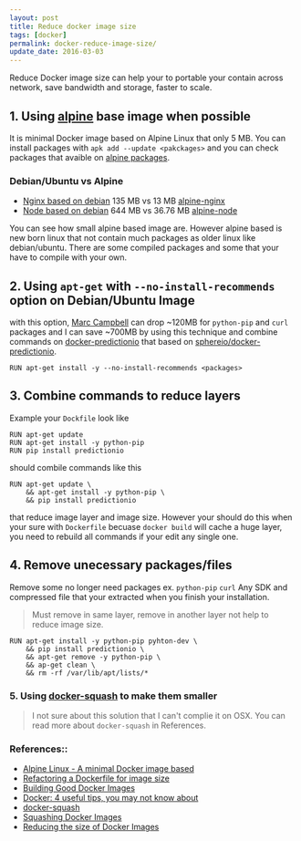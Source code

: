 ```yaml
---
layout: post
title: Reduce docker image size
tags: [docker]
permalink: docker-reduce-image-size/
update_date: 2016-03-03
---
```


Reduce Docker image size can help your to portable your contain
across network, save bandwidth and storage, faster to scale.

## 1. Using [alpine](https://hub.docker.com/_/alpine/) base image when possible
It is minimal Docker image based on Alpine Linux that only 5 MB.
You can install packages with `apk add --update <pakckages>` and
you can check packages that avaible on [alpine packages](https://pkgs.alpinelinux.org/packages).

### Debian/Ubuntu vs Alpine
* [Nginx based on debian](https://hub.docker.com/_/nginx/) 135 MB vs 13 MB [alpine-nginx](https://hub.docker.com/r/smebberson/alpine-nginx/)
* [Node based on debian](https://hub.docker.com/_/node/) 644 MB vs 36.76 MB [alpine-node](https://hub.docker.com/r/mhart/alpine-node/)

You can see how small alpine based image are.
However alpine based is new born linux that not contain much packages as
older linux like debian/ubuntu. There are some compiled packages and
some that your have to compile with your own.

<!-- more -->

## 2. Using `apt-get` with `--no-install-recommends` option on Debian/Ubuntu Image

with this option, [Marc Campbell](http://blog.replicated.com/2016/02/05/refactoring-a-dockerfile-for-image-size/) can drop ~120MB for `python-pip` and `curl` packages
and I can save ~700MB by using this technique and combine commands on
[docker-predictionio](https://github.com/ibotdotout/docker-predictionio/blob/master/Dockerfile)
that based on [sphereio/docker-predictionio](https://github.com/sphereie/docker-predictionio/blob/master/Dockerfile).

```
RUN apt-get install -y --no-install-recommends <packages>
```

## 3. Combine commands to reduce layers

Example your `Dockfile` look like

```
RUN apt-get update
RUN apt-get install -y python-pip
RUN pip install predictionio
```

should combile commands like this

```
RUN apt-get update \
    && apt-get install -y python-pip \
    && pip install predictionio
```

that reduce image layer and image size.
However your should do this when your sure with `Dockerfile`
becuase `docker build` will cache a huge layer, you need to rebuild all
commands if your edit any single one.


## 4. Remove unecessary packages/files

Remove some no longer need packages ex. `python-pip` `curl` Any SDK
and compressed file that your extracted when you finish your
installation.

> Must remove in same layer, remove in another layer not help to reduce
> image size.

```
RUN apt-get install -y python-pip pyhton-dev \
    && pip install predictionio \
    && apt-get remove -y python-pip \
    && ap-get clean \
    && rm -rf /var/lib/apt/lists/*
```

### 5. Using [docker-squash](https://github.com/jwilder/docker-squash) to make them smaller

   > I not sure about this solution that I can't complie it on OSX.
   > You can read more about `docker-squash` in References.


### References::
* [Alpine Linux - A minimal Docker image based](https://hub.docker.com/_/alpine/)
* [Refactoring a Dockerfile for image size](http://blog.replicated.com/2016/02/05/refactoring-a-dockerfile-for-image-size/)
* [Building Good Docker Images](http://jonathan.bergknoff.com/journal/building-good-docker-images)
* [Docker: 4 useful tips, you may not know about](http://layer0.authentise.com/docker-4-useful-tips-you-may-not-know-about.html)
* [docker-squash](https://github.com/jwilder/docker-squash)
* [Squashing Docker Images](http://jasonwilder.com/blog/2014/08/19/squashing-docker-images/)
* [Reducing the size of Docker Images](http://woudenberg.io/reducing-docker-image-size/)
